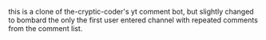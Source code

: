 this is a clone of the-cryptic-coder's yt comment bot, but slightly changed to bombard the only the first user entered channel with repeated comments from the comment list.
